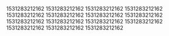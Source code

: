1531283212162
1531283212162
1531283212162
1531283212162
1531283212162
1531283212162
1531283212162
1531283212162
1531283212162
1531283212162
1531283212162
1531283212162
1531283212162
1531283212162
1531283212162